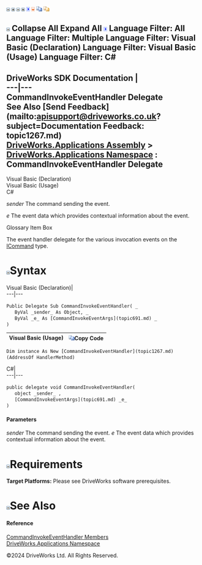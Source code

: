 ![](dotnetimages/collapse.gif) ![](dotnetimages/expand.gif) ![](dotnetimages/collapse.gif) ![](dotnetimages/expand.gif) ![](dotnetimages/drpdown.gif) ![](dotnetimages/drpdown_orange.gif) ![](dotnetimages/copycode.gif) ![](dotnetimages/copycodeHighlight.gif)

![](dotnetimages/collapse.gif) Collapse All Expand All ![](dotnetimages/drpdown.gif) Language Filter: All  Language Filter: Multiple  Language Filter: Visual Basic (Declaration) Language Filter: Visual Basic (Usage) Language Filter: C#  
---  
DriveWorks SDK Documentation  |   
---|---  
CommandInvokeEventHandler Delegate   
See Also [Send Feedback](mailto:apisupport@driveworks.co.uk?subject=Documentation Feedback: topic1267.md)  
[DriveWorks.Applications Assembly](topic13.md) > [DriveWorks.Applications Namespace](topic16.md) : CommandInvokeEventHandler Delegate  
---  
  
Visual Basic (Declaration)    
Visual Basic (Usage)    
C# 

_sender_
    The command sending the event.

_e_
    The event data which provides contextual information about the event.

Glossary Item Box

The event handler delegate for the various invocation events on the [ICommand](topic77.md) type. 

# ![](dotnetimages/collapse.gif)Syntax

Visual Basic (Declaration)|   
---|---  
      
    
    Public Delegate Sub CommandInvokeEventHandler( _
       ByVal _sender_ As Object, _
       ByVal _e_ As [CommandInvokeEventArgs](topic691.md) _
    )   
  
Visual Basic (Usage)| ![](dotnetimages/copycode.gif)Copy Code  
---|---  
      
    
    Dim instance As New [CommandInvokeEventHandler](topic1267.md)(AddressOf HandlerMethod)  
  
C#|   
---|---  
      
    
    public delegate void CommandInvokeEventHandler( 
       object _sender_ ,
       [CommandInvokeEventArgs](topic691.md) _e_
    )  
  
#### Parameters

 _sender_
    The command sending the event.
_e_
    The event data which provides contextual information about the event.

# ![](dotnetimages/collapse.gif)Requirements

**Target Platforms:** Please see DriveWorks software prerequisites.

# ![](dotnetimages/collapse.gif)See Also

#### Reference

[CommandInvokeEventHandler Members](topic1267.md)   
[DriveWorks.Applications Namespace](topic16.md)

©2024 DriveWorks Ltd. All Rights Reserved.

